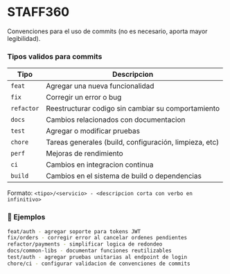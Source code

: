 # STAFF360

Convenciones para el uso de commits (no es necesario, aporta mayor legibilidad).

### Tipos validos para commits

| Tipo       | Descripcion                                           |
|------------|--------------------------------------------------------|
| `feat`     | Agregar una nueva funcionalidad                        |
| `fix`      | Corregir un error o bug                                |
| `refactor` | Reestructurar codigo sin cambiar su comportamiento     |
| `docs`     | Cambios relacionados con documentacion                 |
| `test`     | Agregar o modificar pruebas                            |
| `chore`    | Tareas generales (build, configuración, limpieza, etc) |
| `perf`     | Mejoras de rendimiento                                 |
| `ci`       | Cambios en integracion continua                        |
| `build`    | Cambios en el sistema de build o dependencias          |

Formato: `<tipo>/<servicio> - <descripcion corta con verbo en infinitivo>`


### 📌 Ejemplos

```bash
feat/auth - agregar soporte para tokens JWT
fix/orders - corregir error al cancelar ordenes pendientes
refactor/payments - simplificar logica de redondeo
docs/common-libs - documentar funciones reutilizables
test/auth - agregar pruebas unitarias al endpoint de login
chore/ci - configurar validacion de convenciones de commits
```